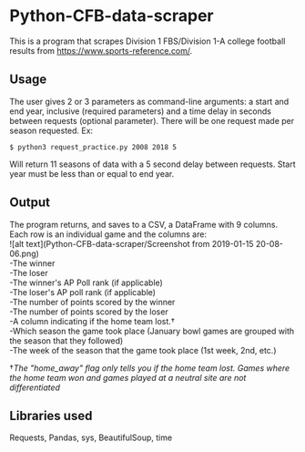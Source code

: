 # Python-CFB-data-scraper
This is a program that scrapes Division 1 FBS/Division 1-A college football results from https://www.sports-reference.com/.  

## Usage  
The user gives 2 or 3 parameters as command-line arguments: a start and end year, inclusive (required parameters) and a time delay in seconds between requests (optional parameter). There will be one request made per season requested. Ex:  
```  
$ python3 request_practice.py 2008 2018 5  
```  
Will return 11 seasons of data with a 5 second delay between requests. Start year must be less than or equal to end year.  

## Output  
The program returns, and saves to a CSV, a DataFrame with 9 columns. Each row is an individual game and the columns are:  
![alt text](Python-CFB-data-scraper/Screenshot from 2019-01-15 20-08-06.png)  
-The winner  
-The loser  
-The winner's AP Poll rank (if applicable)  
-The loser's AP poll rank (if applicable)  
-The number of points scored by the winner  
-The number of points scored by the loser  
-A column indicating if the home team lost.†  
-Which season the game took place (January bowl games are grouped with the season that they followed)  
-The week of the season that the game took place (1st week, 2nd, etc.)  

†*The "home_away" flag only tells you if the home team lost. Games where the home team won and games played at a neutral site are not differentiated*  

## Libraries used  
Requests, Pandas, sys, BeautifulSoup, time
